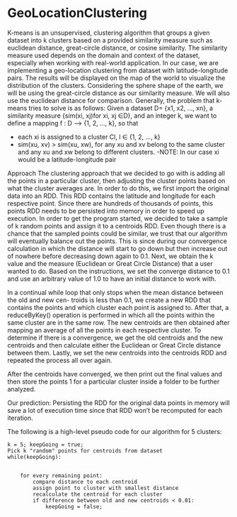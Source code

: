 # GeoLocationClustering
K-means is an unsupervised, clustering algorithm that groups a given dataset into k clusters based on a provided similarity measure such as euclidean distance, great-circle distance, or cosine similarity. The similarity measure used depends on the domain and context of the dataset, especially when working with real-world application. In our case, we are implementing a geo-location clustering from dataset with latitude-longitude pairs. The results will be displayed on the map of the world to visualize the distribution of the clusters. Considering the sphere shape of the earth, we will be using the great-circle distance as our similarity measure. We will also use the euclidean distance for comparison.
Generally, the problem that k-means tries to solve is as follows: Given a dataset D= {x1, x2, ..., xn}, a similarity measure {sim(xi, xj)for xi, xj ∈D},
and an integer k, we want to define a mapping f : D –> {1, 2, ..., k}, so that
- each xi is assigned to a cluster Cl, l ∈ {1, 2, ..., k}
- sim(xu, xv) > sim(xu, xw), for any xu and xv belong to the same cluster and any xu and xw belong to different clusters. 
-NOTE: In our case xi would be a latitude-longitude pair

Approach
The clustering approach that we decided to go with is adding all the points in a particular cluster, then adjusting the cluster points based on what the cluster averages are. In order to do this, we first import the original data into an RDD. This RDD contains the latitude and longitude for each respective point. Since there are hundreds of thousands of points, this points RDD needs to be persisted into memory in order to speed up execution. In order to get the program started, we decided to take a sample of k random points and assign it to a centroids RDD. Even though there is a chance that the sampled points could be similar, we trust that our algorithm will eventually balance out the points. This is since during our convergence calculation in which the distance will start to go down but then increase out of nowhere before decreasing down again to 0.1. Next, we obtain the k value and the measure (Euclidean or Great Circle Distance) that a user wanted to do. Based on the instructions, we set the converge distance to 0.1 and use an arbitrary value of 1.0 to have an initial distance to work with.

In a continual while loop that only stops when the mean distance between the old and new cen- troids is less than 0.1, we create a new RDD that contains the points and which cluster each point is assigned to. After that, a reduceByKey() operation is performed in which all the points within the same cluster are in the same row. The new centroids are then obtained after mapping an average of all the points in each respective cluster. To determine if there is a convergence, we get the old centroids and the new centroids and then calculate either the Euclidean or Great Circle distance between them. Lastly, we set the new centroids into the centroids RDD and repeated the process all over again.

After the centroids have converged, we then print out the final values and then store the points 1
for a particular cluster inside a folder to be further analyzed.

Our prediction:
Persisting the RDD for the original data points in memory will save a lot of execution time since that RDD won’t be recomputed for each iteration.

The following is a high-level pseudo code for our algorithm for 5 clusters:

    k = 5; keepGoing = true;
    Pick k "random" points for centroids from dataset 
    while(keepGoing):


        for every remaining point:
            compare distance to each centroid
            assign point to cluster with smallest distance 
            recalculate the centroid for each cluster
            if difference between old and new centroids < 0.01:
                keepGoing = false;

